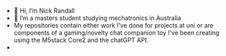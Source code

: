 - 👋 Hi, I’m Nick Randall
- 👀 I’m a masters student studying mechatronics in Australia
- My repositories contain either work I've done for projects at uni or are components of a gaming/novelty chat companion toy I've been creating using the M5stack Core2 and the chatGPT API.
- 
